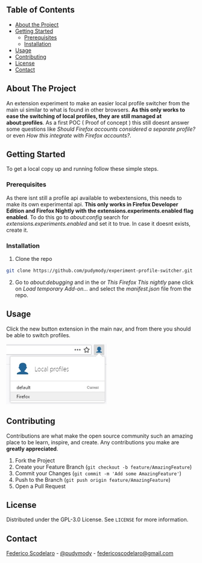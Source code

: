 ## Table of Contents

* [About the Project](#about-the-project)
* [Getting Started](#getting-started)
  * [Prerequisites](#prerequisites)
  * [Installation](#installation)
* [Usage](#usage)
* [Contributing](#contributing)
* [License](#license)
* [Contact](#contact)



<!-- ABOUT THE PROJECT -->
## About The Project

An extension experiment to make an easier local profile switcher from the main ui similar to what is found in other browsers. **As this only works to ease the switching of local profiles, they are still managed at about:profiles**. As a first POC ( Proof of concept ) this still doesnt answer some questions like *Should Firefox accounts considered a separate profile?* or even *How this integrate with Firefox accounts?*.

<!-- GETTING STARTED -->
## Getting Started

To get a local copy up and running follow these simple steps.

### Prerequisites

As there isnt still a profile api available to webextensions, this needs to make its own experimental api. **This only works in Firefox Developer Edition and Firefox Nightly with the extensions.experiments.enabled flag enabled**. To do this go to *about:config* search for *extensions.experiments.enabled* and set it to true. In case it doesnt exists, create it.

### Installation

1. Clone the repo
```sh
git clone https://github.com/pudymody/experiment-profile-switcher.git
```
2. Go to *about:debugging* and in the or *This Firefox* *This nightly* pane click on *Load temporary Add-on...* and select the *manifest.json* file from the repo.



<!-- USAGE EXAMPLES -->
## Usage

Click the new button extension in the main nav, and from there you should be able to switch profiles.

![Preview image of the new button](./preview.png)


<!-- CONTRIBUTING -->
## Contributing

Contributions are what make the open source community such an amazing place to be learn, inspire, and create. Any contributions you make are **greatly appreciated**.

1. Fork the Project
2. Create your Feature Branch (`git checkout -b feature/AmazingFeature`)
3. Commit your Changes (`git commit -m 'Add some AmazingFeature'`)
4. Push to the Branch (`git push origin feature/AmazingFeature`)
5. Open a Pull Request



<!-- LICENSE -->
## License

Distributed under the GPL-3.0 License. See `LICENSE` for more information.



<!-- CONTACT -->
## Contact

[Federico Scodelaro](https://pudymody.netlify.com) - [@pudymody](https://twitter.com/pudymody) - federicoscodelaro@gmail.com
